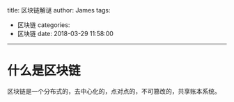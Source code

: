title: 区块链解谜
author: James
tags:
  - 区块链
categories:
  - 区块链
date: 2018-03-29 11:58:00
---

# 什么是区块链

区块链是一个分布式的，去中心化的，点对点的，不可篡改的，共享账本系统。